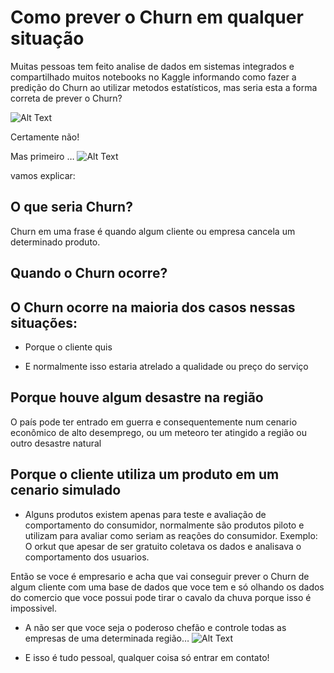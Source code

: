 # Como prever o Churn em qualquer situação

Muitas pessoas tem feito analise de dados em sistemas integrados e compartilhado muitos notebooks no Kaggle informando como fazer a predição do Churn ao utilizar metodos estatísticos, mas seria esta a forma correta de prever o Churn?

![Alt Text](https://media2.giphy.com/media/Yycc82XEuWDaLLi2GV/giphy.gif)

Certamente não!

Mas primeiro …
![Alt Text](https://2.bp.blogspot.com/-LUbTcB23dZ8/UHiAhJcT3UI/AAAAAAAABBw/W3rIdfhgdeI/s1600/tumblr_ma5etb3nWU1r9wkfwo8_250.gif)

vamos explicar:

## O que seria Churn?

Churn em uma frase é quando algum cliente ou empresa cancela um determinado produto.

## Quando o Churn ocorre?

## O Churn ocorre na maioria dos casos nessas situações:

 - Porque o cliente quis

 - E normalmente isso estaria atrelado a qualidade ou preço do serviço

## Porque houve algum desastre na região

  O país pode ter entrado em guerra e consequentemente num cenario econômico de alto desemprego, ou um meteoro ter atingido a região ou outro desastre natural

## Porque o cliente utiliza um produto em um cenario simulado

 - Alguns produtos existem apenas para teste e avaliação de comportamento do consumidor, normalmente são produtos piloto e utilizam para avaliar como seriam as reações do consumidor.
    Exemplo: O orkut que apesar de ser gratuito coletava os dados e analisava o comportamento dos usuarios.

Então se voce é empresario e acha que vai conseguir prever o Churn de algum cliente com uma base de dados que voce tem e só olhando os dados do comercio que voce possui pode tirar o cavalo da chuva porque isso é impossivel.

 - A não ser que voce seja o poderoso chefão e controle todas as empresas de uma determinada região…
![Alt Text](https://media3.giphy.com/media/z9EaObbaU7pS4zFl6d/giphy.gif?cid=790b76111013def52238af87a7c23d0f6dea9ad7de0e86f6&rid=giphy.gif)

- E isso é tudo pessoal, qualquer coisa só entrar em contato!

